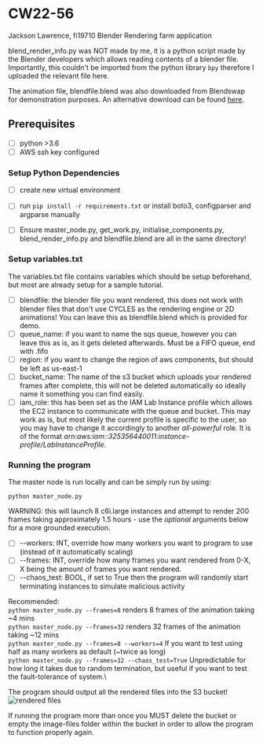 # CW22-56

Jackson Lawrence, fi19710
Blender Rendering farm application

blend_render_info.py was NOT made by me, it is a python script made by the Blender developers which allows reading contents of a blender file. Importantly, this couldn't be imported from the python library ```bpy``` therefore I uploaded the relevant file here.

The animation file, blendfile.blend was also downloaded from Blendswap for demonstration purposes. An alternative download can be found [here](https://blendswap.com/blend/28661).

## Prerequisites

- [ ] python >3.6
- [ ] AWS ssh key configured

### Setup Python Dependencies

- [ ] create new virtual environment
- [ ] run `pip install -r requirements.txt` or install boto3, configparser and argparse manually
- [ ] Ensure master_node.py, get_work.py, initialise_components.py, blend_render_info.py and blendfile.blend are all in the same directory!


### Setup variables.txt

The variables.txt file contains variables which should be setup beforehand, but most are already setup for a sample tutorial.
- [ ] blendfile: the blender file you want rendered, this does not work with blender files that don't use CYCLES as the rendering engine or 2D animations! You can leave this as blendfile.blend which is provided for demo.
- [ ] queue_name: if you want to name the sqs queue, however you can leave this as is, as it gets deleted afterwards. Must be a FIFO queue, end with .fifo
- [ ] region: if you want to change the region of aws components, but should be left as us-east-1
- [ ] bucket_name: The name of the s3 bucket which uploads your rendered frames after complete, this will not be deleted automatically so ideally name it something you can find easily.
- [ ] iam_role: this has been set as the IAM Lab Instance profile which allows the EC2 instance to communicate with the queue and bucket. This may work as is, but most likely the current profile is specific to the user, so you may have to change it accordingly to another *all-powerful* role. It is of the format *arn:aws:iam::325356440011:instance-profile/LabInstanceProfile*.

### Running the program
The master node is run locally and can be simply run by using:
```
python master_node.py
```
WARNING: this will launch 8 c6i.large instances and attempt to render 200 frames taking approximately 1.5 hours - use the *optional* arguments below for a more grounded execution.

- [ ] --workers: INT, override how many workers you want to program to use (instead of it automatically scaling)
- [ ] --frames: INT, override how many frames you want rendered from 0-X, X being the amount of frames you want rendered.
- [ ] --chaos_test: BOOL, if set to True then the program will randomly start terminating instances to simulate malicious activity

Recommended:\
```python master_node.py --frames=8``` renders 8 frames of the animation taking  ~4 mins\
```python master_node.py --frames=32``` renders 32 frames of the animation taking ~12 mins\
```python master_node.py --frames=8 --workers=4``` If you want to test using half as many workers as default (~twice as long)\
```python master_node.py --frames=32 --chaos_test=True``` Unpredictable for how long it takes due to random termination, but useful if you want to test the fault-tolerance of system.\

The program should output all the rendered files into the S3 bucket!
![rendered files](https://user-images.githubusercontent.com/42301022/206001982-86f93f05-c21c-478d-b749-47a3a7ebbfaf.png)

If running the program more than once you MUST delete the bucket or empty the image-files folder within the bucket in order to allow the program to function properly again.

